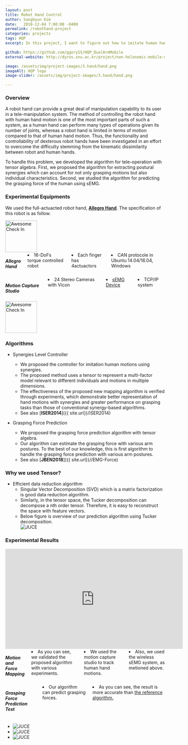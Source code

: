 ```yaml
---
layout: post
title: Robot Hand Control
author: Sanghyun Kim
date:   2018-12-04 7:00:00 -0400
permalink: /robothand-project
categories: projects
tags: HQP
excerpt: In this project, I want to figure out how to imitate human hand motion and force for the robot hand. 

github: https://github.com/ggory15/HQP_DualArmMobile
external-website: http://dyros.snu.ac.kr/project/non-holonomic-mobile-manipulator/

image: /assets/img/project-images/3.hand/hand.png
imageAlt: HQP logo
image-slider: /assets/img/project-images/3.hand/hand.png

---
```

### Overview
A robot hand can provide a great deal of manipulation capability to its user in a
tele-manipulation system. The method of controlling the robot hand with human
hand motion is one of the most important parts of such a system, as a human
hand can perform many types of operations given its number of joints, whereas
a robot hand is limited in terms of motion compared to that of human hand
motion. Thus, the functionality and controllability of dexterous robot hands
have been investigated in an effort to overcome the difficulty stemming from the
kinematic dissimilarity between robot and human hands.

To handle this problem, we developed the algorithm for tele-operation with tensor algebra. First, we proposed the algorithm for extracting postural synergies which can account for not only grasping motions but also individual characteristics. Second, we studied the algorithm for predicting the grasping force of the human using sEMG. 

### Experimental Equipments
We used the full-actuacted robot hand, [**Allegro Hand**](http://wiki.wonikrobotics.com/AllegroHandWiki/index.php/Allegro_Hand).
The specification of this robot is as follow.

<div class="row projects-display">
	<div class="six columns">
		<div class="images">
			<img alt="Awesome Check In" height="100" src="{{ site.url }}/assets/img/project-images/3.hand/allegro.png">
		</div>
	</div>
	<div class="six columns">
		<h5> Allegro Hand</h5>
		<li> 16-DoFs torque controlled robot </li>
		<li> Each finger has 4actuactors</li>
		<li> CAN protocole in Ubuntu 14.04/16.04, Windows </li>
	</div>
</div>
<div class="row projects-display">
	<div class="six columns">
		<h5> Motion Capture Studio</h5>
		<li> 24 Stereo Cameras with Vicon </li>
		<li> <a href="https://www.delsys.com/products/wireless-emg/"> sEMG Device </a> </li>
		<li> TCP/IP system </li>
	</div>
	<div class="six columns">
		<div class="images">
			<img alt="Awesome Check In" height="100" src="{{ site.url }}/assets/img/project-images/3.hand/motion1.png">
		</div>
	</div>
</div>

### Algorithms
+ Synergies Level Controller 
	- We proposed the controller for imitation human motions using synergies.
	- The proposed method uses a tensor to represent a multi-factor model relevant to different individuals and motions in multiple dimensions.
    - The effectiveness of the proposed new mapping algorithm is verified through experiments, which demonstrate better representation of hand motions with synergies and greater performance on grasping tasks than those of conventional synergy-based algorithms.
	- See also [**ISER2014**]({{ site.url}}/ISER2014)

+ Grasping Force Prediction
	- We proposed the grasping force prediction algorithm with tensor algebra.
	- Our algorithm can estimate the grasping force with various arm postures. To the best of our knowledge, this is first algorithm to handle the grasping force prediction with various arm postures.
	- See also [**JBEN2018**]({{ site.url}}//EMG-Force)

### Why we used Tensor?
+ Efficient data reduction algorithm
	- Singular Vector Decomposition (SVD) which is a matrix factorization is good data reduction algorithm.
	- Similarly, in the tensor space, the Tucker decomposition can decompose a nth order tensor. Therefore, it is easy to reconstruct the space with feature vectors.
	- Below figure is overview of our prediction algorithm using Tucker decomposition.
		<div class="images">
			<img alt="JUCE" src="{{ site.url }}/assets/img/project-images/3.hand/emg_overview.png">
		</div>

### Experimental Results
<div class="row projects-display">
    <div class="six columns images">
        <div class="video-container">
            <iframe width="560" height="315" src="https://www.youtube.com/embed/QzGgV9KHaZI" frameborder="0" allowfullscreen></iframe>
        </div>
    </div>
    <div class="six columns">
        <h5> Motion and Force Mapping </h5>
        <li> As you can see, we validated the proposed algorithm with various experiments. </li>
		<li> We used the motion capture studio to track human hand motions. </li>
		<li> Also, we used the wireless sEMG system, as metioned above. </li>		
	</div>
</div>

<div class="row projects-display">
	<div class="six columns">
		<h5> Grasping Force Prediction Test </h5>
		<li> Our algorithm can predict grasping forces. </li>
		<li> As you can see, the result is more accurate than <a href=""> the reference algorithm. </a> </li>
	</div>
	<div class="six columns images">
		<div class="flexslider">
			<ul class="slides">
	  			<li>
					<div class="images">
						<img alt="JUCE" src="{{ site.url }}/assets/img/project-images/3.hand/proposed_result.png">
					</div>
				</li>
				<li>  
					<div class="images">
						<img alt="JUCE" src="{{ site.url }}/assets/img/project-images/3.hand/modi_result.png">
					</div>
				</li>  
				<li>  
					<div class="images">
						<img alt="JUCE" src="{{ site.url }}/assets/img/project-images/3.hand/result22.png">
					</div>
				</li>  
			</ul>
		</div>
	</div>
</div>